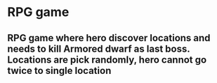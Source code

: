 ﻿# RPG game
 ## RPG game where hero discover locations and needs to kill Armored dwarf as last boss. Locations are pick randomly, hero cannot go twice to single location
